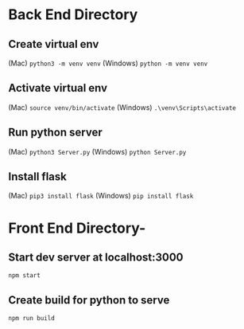 # Back End Directory
## Create virtual env
(Mac)
```python3 -m venv venv```
(Windows)
```python -m venv venv```

## Activate virtual env
(Mac)
```source venv/bin/activate```
(Windows)
```.\venv\Scripts\activate```
    
## Run python server
(Mac)
```python3 Server.py```
(Windows)
```python Server.py```

## Install flask
(Mac)
```pip3 install flask```
(Windows)
```pip install flask```

# Front End Directory-
## Start dev server at localhost:3000
```npm start```
    
## Create build for python to serve
```npm run build```
